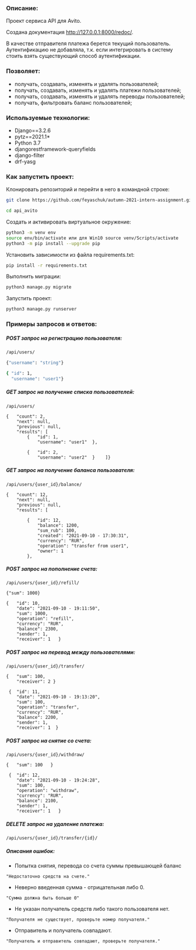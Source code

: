 ### Описание:
Проект сервиса API для Avito.

Создана документация http://127.0.0.1:8000/redoc/.

В качестве отправителя платежа берется текущий пользователь. 
Аутентификацию не добавляла, т.к. если интегрировать в систему стоить взять существующий способ аутентификации.

### Позволяет:
* получать, создавать, изменять и удалять пользователей;
* получать, создавать, изменять и удалять платежи пользователей;
* получать, создавать, изменять и удалять переводы пользователей;
* получать, фильтровать баланс пользователей;

### Используемые технологии:
* Django==3.2.6
* pytz==2021.1* 
* Python 3.7
* djangorestframework-queryfields
* django-filter
* drf-yasg

### Как запустить проект:
Клонировать репозиторий и перейти в него в командной строке:
```bash
git clone https://github.com/feyaschuk/autumn-2021-intern-assignment.git
```
```bash
cd api_avito
```
Cоздать и активировать виртуальное окружение:
```bash
python3 -m venv env
source env/bin/activate или для Win10 source venv/Scripts/activate
python3 -m pip install --upgrade pip
```
Установить зависимости из файла requirements.txt:
```bash
pip install -r requirements.txt
```
Выполнить миграции:
```bash
python3 manage.py migrate
```
Запустить проект:
```bash
python3 manage.py runserver
```
### Примеры запросов и ответов:
##### POST запрос на регистрацию пользователя:
```bash
/api/users/
```
```bash
{"username": "string"}
```
```bash
{ "id": 1,
  "username": "user1"}
```
##### GET запрос на получение списка пользователей:
```
/api/users/
```
```
{   "count": 2,
    "next": null,
    "previous": null,
    "results": [
        {   "id": 1,
            "username": "user1"  },
            
        {   "id": 2,
            "username": "user2"  }    ]}
```
##### GET запрос на получение баланса пользователя:
```
/api/users/{user_id}/balance/
```
```
{   "count": 12,
    "next": null,
    "previous": null,
    "results": [
        
        {   "id": 12,
            "balance": 1200,
            "sum_rub": 100,
            "created": "2021-09-10 - 17:30:31",
            "currency": "RUR",
            "operation": "transfer from user1",
            "owner": 1
        },
```
##### POST запрос на пополнение счета:
```
/api/users/{user_id}/refill/
```
```
{"sum": 1000}
```
```
{   "id": 10,
    "date": "2021-09-10 - 19:11:50",
    "sum": 1000,
    "operation": "refill",
    "currency": "RUR",
    "balance": 2300,
    "sender": 1,
    "receiver": 1   }
```
##### POST запрос на перевод между пользователями:
```
/api/users/{user_id}/transfer/
```
```
{   "sum": 100,
    "receiver": 2 }
```
```
 {  "id": 11,
    "date": "2021-09-10 - 19:13:20",
    "sum": 100,
    "operation": "transfer",
    "currency": "RUR",
    "balance": 2200,
    "sender": 1,
    "receiver": 1  }
```
##### POST запрос на снятие со счета:
```
/api/users/{user_id}/withdraw/
```
```
{   "sum": 100   }
```
```
 {  "id": 12,
    "date": "2021-09-10 - 19:24:28",
    "sum": 100,
    "operation": "withdraw",
    "currency": "RUR",
    "balance": 2100,
    "sender": 1,
    "receiver": 1   }
```
##### DELETE запрос на удаление платежа:
```
/api/users/{user_id}/transfer/{id}/
```

##### Описания ошибок:
* Попытка снятия, перевода со счета суммы превышающей баланс
```
"Недостаточно средств на счете."
```
* Неверно введенная сумма - отрицательная либо 0.
```
"Сумма должна быть больше 0"
```
* Не указан получатель средств либо такого пользователя нет.
```
"Получателя не существует, проверьте номер получателя."
```
* Отправитель и получатель совпадают.
```
"Получатель и отправитель совпадают, проверьте получателя."
```
